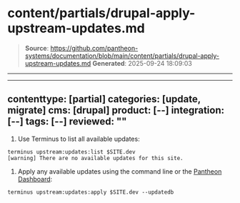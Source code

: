 # content/partials/drupal-apply-upstream-updates.md

> **Source**: https://github.com/pantheon-systems/documentation/blob/main/content/partials/drupal-apply-upstream-updates.md
> **Generated**: 2025-09-24 18:09:03

---

---
contenttype: [partial]
categories: [update, migrate]
cms: [drupal]
product: [--]
integration: [--]
tags: [--]
reviewed: ""
---

1. Use Terminus to list all available updates:

  ```bash{outputLines:2}
  terminus upstream:updates:list $SITE.dev
  [warning] There are no available updates for this site.
  ```

1. Apply any available updates using the command line or the [Pantheon Dashboard](/core-updates#apply-upstream-updates-via-the-site-dashboard):

  ```bash{promptUser: user}
  terminus upstream:updates:apply $SITE.dev --updatedb
  ```
